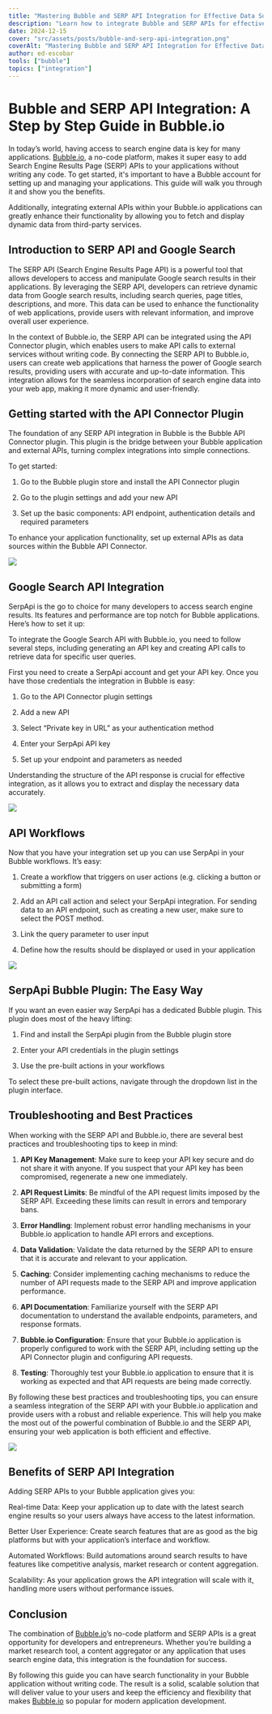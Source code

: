 ```yaml
---
title: "Mastering Bubble and SERP API Integration for Effective Data Solutions"
description: "Learn how to integrate Bubble and SERP APIs for effective data solutions. Enhance your projects with practical tips and strategies. Read the article now!"
date: 2024-12-15
cover: "src/assets/posts/bubble-and-serp-api-integration.png"
coverAlt: "Mastering Bubble and SERP API Integration for Effective Data Solutions"
author: ed-escobar
tools: ["bubble"]
topics: ["integration"]
---
```


# Bubble and SERP API Integration: A Step by Step Guide in Bubble.io

In today’s world, having access to search engine data is key for many applications. [Bubble.io](http://Bubble.io), a no-code platform, makes it super easy to add Search Engine Results Page (SERP) APIs to your applications without writing any code. To get started, it's important to have a Bubble account for setting up and managing your applications. This guide will walk you through it and show you the benefits.

Additionally, integrating external APIs within your Bubble.io applications can greatly enhance their functionality by allowing you to fetch and display dynamic data from third-party services.

## Introduction to SERP API and Google Search

The SERP API (Search Engine Results Page API) is a powerful tool that allows developers to access and manipulate Google search results in their applications. By leveraging the SERP API, developers can retrieve dynamic data from Google search results, including search queries, page titles, descriptions, and more. This data can be used to enhance the functionality of web applications, provide users with relevant information, and improve overall user experience.

In the context of Bubble.io, the SERP API can be integrated using the API Connector plugin, which enables users to make API calls to external services without writing code. By connecting the SERP API to Bubble.io, users can create web applications that harness the power of Google search results, providing users with accurate and up-to-date information. This integration allows for the seamless incorporation of search engine data into your web app, making it more dynamic and user-friendly.

## Getting started with the API Connector Plugin

The foundation of any SERP API integration in Bubble is the Bubble API Connector plugin. This plugin is the bridge between your Bubble application and external APIs, turning complex integrations into simple connections.

To get started:

1. Go to the Bubble plugin store and install the API Connector plugin

2. Go to the plugin settings and add your new API

3. Set up the basic components: API endpoint, authentication details and required parameters

To enhance your application functionality, set up external APIs as data sources within the Bubble API Connector.

![](https://images.surferseo.art/e74d3a30-1f9e-40dd-bc05-2207591108b2.png)

## Google Search API Integration

SerpApi is the go to choice for many developers to access search engine results. Its features and performance are top notch for Bubble applications. Here’s how to set it up:

To integrate the Google Search API with Bubble.io, you need to follow several steps, including generating an API key and creating API calls to retrieve data for specific user queries.

First you need to create a SerpApi account and get your API key. Once you have those credentials the integration in Bubble is easy:

1. Go to the API Connector plugin settings

2. Add a new API

3. Select “Private key in URL” as your authentication method

4. Enter your SerpApi API key

5. Set up your endpoint and parameters as needed

Understanding the structure of the API response is crucial for effective integration, as it allows you to extract and display the necessary data accurately.

![](https://images.surferseo.art/b24b97ac-3817-41c7-9fbd-080e4d971701.png)

## API Workflows

Now that you have your integration set up you can use SerpApi in your Bubble workflows. It’s easy:

1. Create a workflow that triggers on user actions (e.g. clicking a button or submitting a form)

2. Add an API call action and select your SerpApi integration. For sending data to an API endpoint, such as creating a new user, make sure to select the POST method.

3. Link the query parameter to user input

4. Define how the results should be displayed or used in your application

![](https://images.surferseo.art/45e6a7fe-8f6d-453c-a4a9-45c9102c9641.png)

## SerpApi Bubble Plugin: The Easy Way

If you want an even easier way SerpApi has a dedicated Bubble plugin. This plugin does most of the heavy lifting:

1. Find and install the SerpApi plugin from the Bubble plugin store

2. Enter your API credentials in the plugin settings

3. Use the pre-built actions in your workflows

To select these pre-built actions, navigate through the dropdown list in the plugin interface.

## Troubleshooting and Best Practices

When working with the SERP API and Bubble.io, there are several best practices and troubleshooting tips to keep in mind:

1. **API Key Management**: Make sure to keep your API key secure and do not share it with anyone. If you suspect that your API key has been compromised, regenerate a new one immediately.

2. **API Request Limits**: Be mindful of the API request limits imposed by the SERP API. Exceeding these limits can result in errors and temporary bans.

3. **Error Handling**: Implement robust error handling mechanisms in your Bubble.io application to handle API errors and exceptions.

4. **Data Validation**: Validate the data returned by the SERP API to ensure that it is accurate and relevant to your application.

5. **Caching**: Consider implementing caching mechanisms to reduce the number of API requests made to the SERP API and improve application performance.

6. **API Documentation**: Familiarize yourself with the SERP API documentation to understand the available endpoints, parameters, and response formats.

7. **Bubble.io Configuration**: Ensure that your Bubble.io application is properly configured to work with the SERP API, including setting up the API Connector plugin and configuring API requests.

8. **Testing**: Thoroughly test your Bubble.io application to ensure that it is working as expected and that API requests are being made correctly.

By following these best practices and troubleshooting tips, you can ensure a seamless integration of the SERP API with your Bubble.io application and provide users with a robust and reliable experience. This will help you make the most out of the powerful combination of Bubble.io and the SERP API, ensuring your web application is both efficient and effective.

![](https://images.surferseo.art/f795bdae-b45b-485c-a8ad-afdcee260dc1.png)

## Benefits of SERP API Integration

Adding SERP APIs to your Bubble application gives you:

Real-time Data: Keep your application up to date with the latest search engine results so your users always have access to the latest information.

Better User Experience: Create search features that are as good as the big platforms but with your application’s interface and workflow.

Automated Workflows: Build automations around search results to have features like competitive analysis, market research or content aggregation.

Scalability: As your application grows the API integration will scale with it, handling more users without performance issues.

## Conclusion

The combination of [Bubble.io](http://Bubble.io)’s no-code platform and SERP APIs is a great opportunity for developers and entrepreneurs. Whether you’re building a market research tool, a content aggregator or any application that uses search engine data, this integration is the foundation for success.

By following this guide you can have search functionality in your Bubble application without writing code. The result is a solid, scalable solution that will deliver value to your users and keep the efficiency and flexibility that makes [Bubble.io](http://Bubble.io) so popular for modern application development.
